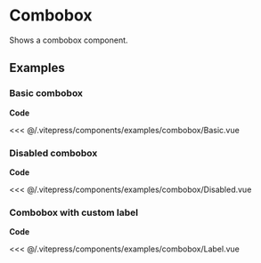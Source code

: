 <script setup>
import Basic from '../.vitepress/components/examples/combobox/Basic.vue'
import Disabled from '../.vitepress/components/examples/combobox/Disabled.vue'
import Label from '../.vitepress/components/examples/combobox/Label.vue'
</script>

# Combobox

Shows a combobox component.

## Examples

### Basic combobox
<Example>
  <Basic />
</Example>

**Code**

<<< @/.vitepress/components/examples/combobox/Basic.vue

### Disabled combobox
<Example>
  <Disabled />
</Example>

**Code**

<<< @/.vitepress/components/examples/combobox/Disabled.vue

### Combobox with custom label
<Example>
  <Label />
</Example>

**Code**

<<< @/.vitepress/components/examples/combobox/Label.vue
